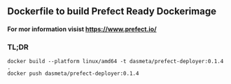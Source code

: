## Dockerfile to build Prefect Ready Dockerimage
#### For mor information visist https://www.prefect.io/
### TL;DR
```shell
docker build --platform linux/amd64 -t dasmeta/prefect-deployer:0.1.4 .
docker push dasmeta/prefect-deployer:0.1.4
```
